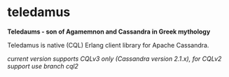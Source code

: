 teledamus
=========

**Teledaums - son of Agamemnon and Cassandra in Greek mythology**

Teledamus is native (CQL) Erlang client library for Apache Cassandra.

_current version supports CQLv3 only (Cassandra version 2.1.x), for CQLv2 support use branch cql2_


